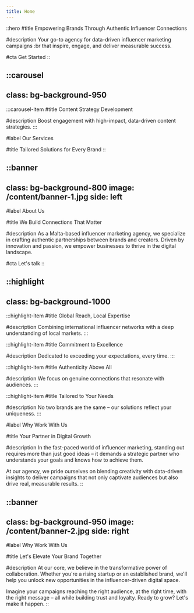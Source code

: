 ```yaml
---
title: Home
---
```


::hero
#title
Empowering Brands Through Authentic Influencer Connections

#description
Your go-to agency for data-driven influencer marketing campaigns :br that inspire, engage, and deliver measurable success.

#cta
Get Started
::

::carousel
---
class: bg-background-950
---

  :::carousel-item
  #title
  Content Strategy Development
  
  #description
  Boost engagement with high-impact, data-driven content strategies.
  :::

#label
Our Services

#title
Tailored Solutions for Every Brand
::

::banner
---
class: bg-background-800
image: /content/banner-1.jpg
side: left
---

#label
About Us

#title
We Build Connections That Matter

#description
As a Malta-based influencer marketing agency, we specialize in crafting authentic partnerships between brands and creators. Driven by innovation and passion, we empower businesses to thrive in the digital landscape.

#cta
Let's talk
::

::highlight
---
class: bg-background-1000
---

  :::highlight-item
  #title
  Global Reach, Local Expertise
  
  #description
  Combining international influencer networks with a deep understanding of local markets.
  :::

  :::highlight-item
  #title
  Commitment to Excellence
  
  #description
  Dedicated to exceeding your expectations, every time.
  :::

  :::highlight-item
  #title
  Authenticity Above All
  
  #description
  We focus on genuine connections that resonate with audiences.
  :::

  :::highlight-item
  #title
  Tailored to Your Needs
  
  #description
  No two brands are the same – our solutions reflect your uniqueness.
  :::

#label
Why Work With Us

#title
Your Partner in Digital Growth

#description
In the fast-paced world of influencer marketing, standing out requires more than just good ideas – it demands a strategic partner who understands your goals and knows how to achieve them.

At our agency, we pride ourselves on blending creativity with data-driven insights to deliver campaigns that not only captivate audiences but also drive real, measurable results.
::

::banner
---
class: bg-background-950
image: /content/banner-2.jpg
side: right
---

#label
Why Work With Us

#title
Let's Elevate Your Brand Together

#description
At our core, we believe in the transformative power of collaboration. Whether you're a rising startup or an established brand, we'll help you unlock new opportunities in the influencer-driven digital space.

Imagine your campaigns reaching the right audience, at the right time, with the right message – all while building trust and loyalty. Ready to grow? Let's make it happen.
::
